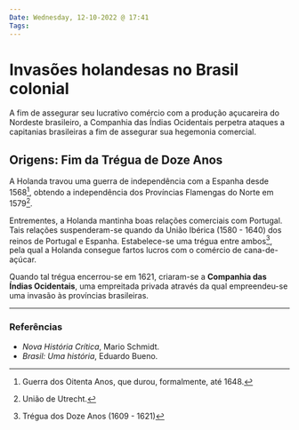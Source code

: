 ```yaml
---
Date: Wednesday, 12-10-2022 @ 17:41
Tags: 
---
```

# Invasões holandesas no Brasil colonial
A fim de assegurar seu lucrativo comércio com a produção açucareira do Nordeste brasileiro, a Companhia das Índias Ocidentais perpetra ataques a capitanias brasileiras a fim de assegurar sua hegemonia comercial.

## Origens: Fim da Trégua de Doze Anos
A Holanda travou uma guerra de independência com a Espanha desde 1568[^1], obtendo a independência dos Províncias Flamengas do Norte em 1579[^2].

Entrementes, a Holanda mantinha boas relações comerciais com Portugal. Tais relações suspenderam-se quando da União Ibérica (1580 - 1640) dos reinos de Portugal e Espanha. Estabelece-se uma trégua entre ambos[^3], pela qual a Holanda consegue fartos lucros com o comércio de cana-de-açúcar.

Quando tal trégua encerrou-se em 1621, criaram-se a **Companhia das Índias Ocidentais**, uma empreitada privada através da qual empreendeu-se uma invasão às províncias brasileiras.


---
### Referências
- *Nova História Crítica*, Mario Schmidt.
- *Brasil: Uma história*, Eduardo Bueno.

[^1]: Guerra dos Oitenta Anos, que durou, formalmente, até 1648.
[^2]: União de Utrecht.
[^3]: Trégua dos Doze Anos (1609 - 1621)
